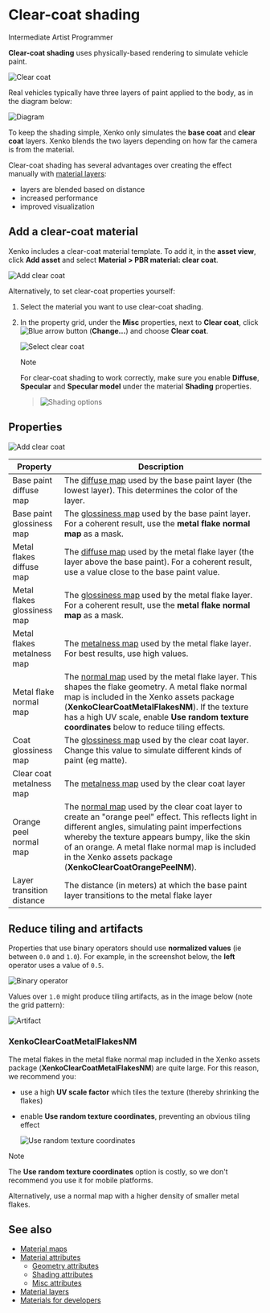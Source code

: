 # Clear-coat shading

<span class="label label-doc-level">Intermediate</span>
<span class="label label-doc-audience">Artist</span>
<span class="label label-doc-audience">Programmer</span>

**Clear-coat shading** uses physically-based rendering to simulate vehicle paint.

![Clear coat](media/clear-coat-2.jpg)

Real vehicles typically have three layers of paint applied to the body, as in the diagram below:

![Diagram](media/paint-layers.png)

To keep the shading simple, Xenko only simulates the **base coat** and **clear coat**  layers. Xenko blends the two layers depending on how far the camera is from the material.

Clear-coat shading has several advantages over creating the effect manually with [material layers](material-layers.md):

* layers are blended based on distance
* increased performance
* improved visualization

## Add a clear-coat material

Xenko includes a clear-coat material template. To add it, in the **asset view**, click **Add asset** and select **Material > PBR material: clear coat**.

![Add clear coat](media/add-clear-coat.png)

Alternatively, to set clear-coat properties yourself:

1. Select the material you want to use clear-coat shading.

2. In the property grid, under the **Misc** properties, next to **Clear coat**, click ![Blue arrow button](~/manual/game-studio/media/blue-arrow-icon.png) (**Change...**) and choose **Clear coat**.

    ![Select clear coat](media/select-clear-coat.png)

    >[!Note]
    >For clear-coat shading to work correctly, make sure you enable **Diffuse**, **Specular** and **Specular model** under the material **Shading** properties.
    
    >![Shading options](media/enable-shading-options.png)

## Properties

![Add clear coat](media/clear-coat-properties.png)

| Property | Description 
|------------------------------|----------
| Base paint diffuse map  |  The [diffuse map](shading-attributes.md) used by the base paint layer (the lowest  layer). This determines the color of the layer.
| Base paint glossiness map |  The [glossiness map](geometry-attributes.md) used by the base paint layer. For a coherent result, use the **metal flake normal map** as a mask.         
| Metal flakes diffuse map  |  The [diffuse map](shading-attributes.md) used by the metal flake layer (the layer above the base paint). For a coherent result, use a value close to the base paint value.
| Metal flakes glossiness map | The [glossiness map](geometry-attributes.md) used by the metal flake layer. For a coherent result, use the **metal flake normal map** as a mask. 
| Metal flakes metalness map | The [metalness map](shading-attributes.md) used by the metal flake layer. For best results, use high values.
| Metal flake normal map  | The [normal map](../textures/normal-maps.md) used by the metal flake layer. This shapes the flake geometry. A metal flake normal map is included in the Xenko assets package (**XenkoClearCoatMetalFlakesNM**). If the texture has a high UV scale,  enable **Use random texture coordinates** below to reduce tiling effects.
| Coat glossiness map  | The [glossiness map](geometry-attributes.md) used by the clear coat layer. Change this value to simulate different kinds of paint (eg matte).
| Clear coat metalness map  | The [metalness map](shading-attributes.md) used by the clear coat layer
| Orange peel normal map  | The [normal map](../textures/normal-maps.md) used by the clear coat layer to create an "orange peel" effect. This reflects light in different angles, simulating paint imperfections whereby the texture appears bumpy, like the skin of an orange. A metal flake normal map is included in the Xenko assets package (**XenkoClearCoatOrangePeelNM**).
| Layer transition distance  | The distance (in meters) at which the base paint layer transitions to the metal flake layer

## Reduce tiling and artifacts

Properties that use binary operators should use **normalized values** (ie between `0.0` and `1.0`). For example, in the screenshot below, the **left** operator uses a value of `0.5`.

![Binary operator](media/clear-coat-binary-operator.png)

Values over `1.0` might produce tiling artifacts, as in the image below (note the grid pattern):

![Artifact](media/clear-coat-artifact1.jpg)

### XenkoClearCoatMetalFlakesNM

The metal flakes in the metal flake normal map included in the Xenko assets package (**XenkoClearCoatMetalFlakesNM**) are quite large. For this reason, we recommend you: 

* use a high **UV scale factor** which tiles the texture (thereby shrinking the flakes) 

* enable **Use random texture coordinates**, preventing an obvious tiling effect

    ![Use random texture coordinates](media/use-random-texture-coordinates.png)

>[!Note]
>The **Use random texture coordinates** option is costly, so we don't recommend you use it for mobile platforms.

Alternatively, use a normal map with a higher density of smaller metal flakes.

## See also

* [Material maps](material-maps.md)
* [Material attributes](material-attributes.md)
    * [Geometry attributes](geometry-attributes.md)
    * [Shading attributes](shading-attributes.md)
    * [Misc attributes](misc-attributes.md)
* [Material layers](material-layers.md)
* [Materials for developers](materials-for-developers.md)